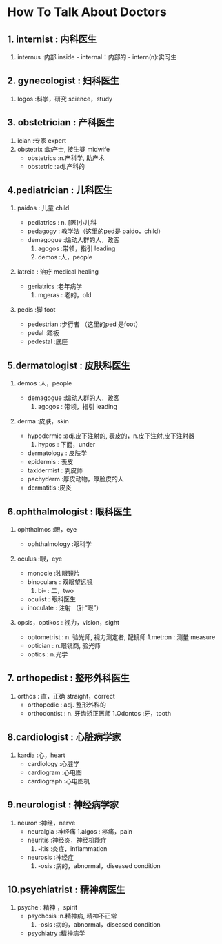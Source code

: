 # How To Talk About Doctors

## 1. internist          : 内科医生

1. internus             :内部  inside 
       - internal：内部的
       - intern(n):实习生

## 2. gynecologist       : 妇科医生   

1. logos                 :科学，研究 science，study


## 3. obstetrician       : 产科医生

1. ician                  :专家 expert
2. obstetrix            :助产士, 接生婆 midwife
	- obstetrics         :n.产科学, 助产术
	- obstetric           :adj.产科的

## 4.pediatrician       : 儿科医生

1. paidos             :  儿童 child
	- pediatrics       :  n. [医]小儿科
	- pedagogy        : 教学法（这里的ped是 paido，child）
	- demagogue			 :煽动人群的人，政客
		1. agogos 		:带领，指引 leading
		2. demos 		:人，people
2. iatreia               : 治疗 medical healing
	- geriatrics         :老年病学
		1. mgeras           :   老的，old


3. pedis                 :脚 foot
	- pedestrian        :步行者 （这里的ped 是foot）
	- pedal				:踏板	
	- pedestal			:底座



## 5.dermatologist      : 皮肤科医生

1. demos               :人，people
	- demagogue      :煽动人群的人，政客
		1. agogos     :         带领，指引 leading

2. derma               :皮肤，skin
	- hypodermic      :adj.皮下注射的, 表皮的，n.皮下注射,皮下注射器
		1. hypos       :         下面，under
	- dermatology    : 皮肤学
	- epidermis       :  表皮
	- taxidermist      :  剥皮师
	- pachyderm       	:厚皮动物，厚脸皮的人
	- dermatitis         :皮炎



## 6.ophthalmologist    : 眼科医生

1. ophthalmos       	:眼，eye
	- ophthalmology 	:眼科学
2. oculus               :眼，eye
	- monocle          	:独眼镜片
	- binoculars      	: 双眼望远镜
		1. bi-			: 二，two
	- oculist   		:	眼科医生
	- inoculate     	:   注射 （针“眼”）

3. opsis，optikos  : 视力，vision，sight
	- optometrist  :    n. 验光师, 视力测定者, 配镜师
		1.metron    :          测量 measure
	- optician       :    n.眼镜商, 验光师
	- optics          :    n.光学

		   

## 7. orthopedist       : 整形外科医生

1. orthos             : 直，正确 straight，correct
	- orthopedic      : adj. 整形外科的
	- orthodontist    : n. 牙齿矫正医师
		1.Odontos           :牙，tooth

## 8.cardiologist       : 心脏病学家

1. kardia              :心，heart
	- cardiology      :心脏学
	- cardiogram     :心电图
	- cardiograph    :心电图机
	


## 9.neurologist        : 神经病学家

1. neuron            :神经，nerve
	- neuralgia        :神经痛
		1.algos            :   疼痛，pain
	- neuritis            :神经炎，神经机能症
		1. -itis           :炎症，inflammation
	- neurosis			:神经症
		1. -osis         :病的，abnormal，diseased condition



## 10.psychiatrist 		: 精神病医生

1. psyche            	: 精神 ，spirit
	- psychosis        :n.精神病, 精神不正常
		1. -osis         :病的，abnormal，diseased condition
	- psychiatry        :精神病学




